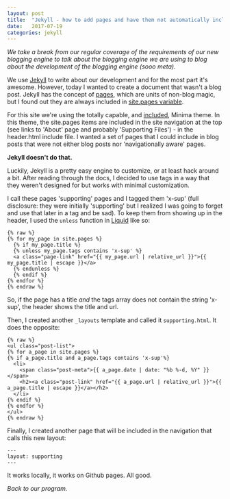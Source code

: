 ```yaml
---
layout: post
title:  "Jekyll - how to add pages and have them not automatically included in navigation"
date:   2017-07-19
categories: jekyll
---
```


_We take a break from our regular coverage of the requirements of our new blogging engine to talk about the blogging engine we are using to blog about the development of the blogging engine (sooo meta)._

We use [Jekyll](https://jekyllrb.com) to write about our development and for the most part it's awesome. However, today I wanted to create a document that wasn't a blog post. Jekyll has the concept of [pages](https://jekyllrb.com/docs/pages/), which are units of non-blog magic, but I found out they are always included in [site.pages variable](https://jekyllrb.com/docs/variables/). 

For this site we're using the totally capable, and [included](https://jekyllrb.com/docs/themes/), Minima theme. In this theme, the site.pages items are included in the site navigation at the top (see links to 'About' page and probably 'Supporting Files') - in the header.html include file. I wanted a set of pages that I could include in blog posts that were not either blog posts nor 'navigationally aware' pages. 

**Jekyll doesn't do that.**

Luckily, Jekyll is a pretty easy engine to customize, or at least hack around a bit. After reading through the docs, I decided to use tags in a way that they weren't designed for but works with minimal customization.

I call these pages 'supporting' pages and I tagged them 'x-sup' (full disclosure: they were initially 'supporting' but I realized I was going to forget and use that later in a tag and be sad). To keep them from showing up in the header, I used the `unless` function in [Liquid](https://shopify.github.io/liquid/) like so:

```liquid
{% raw %}
{% for my_page in site.pages %}
  {% if my_page.title %}
  {% unless my_page.tags contains 'x-sup' %}
  <a class="page-link" href="{{ my_page.url | relative_url }}">{{ my_page.title | escape }}</a>
  {% endunless %}
  {% endif %}
{% endfor %}
{% endraw %}
```
So, if the page has a title *and* the tags array does not contain the string 'x-sup', the header shows the title and url.

Then, I created another `_layouts` template and called it `supporting.html`. It does the opposite:

```liquid
{% raw %}
<ul class="post-list">
{% for a_page in site.pages %}
{% if a_page.title and a_page.tags contains 'x-sup'%}
  <li>
    <span class="post-meta">{{ a_page.date | date: "%b %-d, %Y" }}</span>
    <h2><a class="post-link" href="{{ a_page.url | relative_url }}">{{ a_page.title | escape }}</a></h2>
  </li>
{% endif %}
{% endfor %}
</ul>
{% endraw %}
```
Finally, I created another page that will be included in the navigation that calls this new layout:
```
---
layout: supporting
---
```

It works locally, it works on Github pages. All good.

_Back to our program._